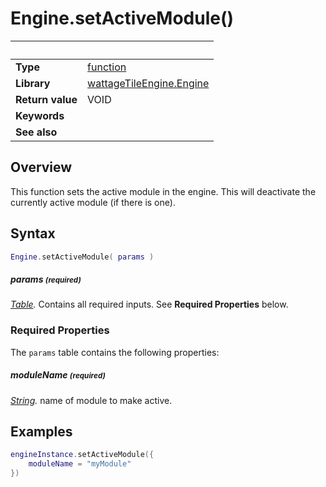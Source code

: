 # Engine.setActiveModule()

|                      | &nbsp;
| -------------------- | ---------------------------------------------------------------
| __Type__             | [function](http://docs.coronalabs.com/api/type/Function.html)
| __Library__          | [wattageTileEngine.Engine](type_engine.markdown)
| __Return value__     | VOID
| __Keywords__         |
| __See also__         |


## Overview

This function sets the active module in the engine.  This will deactivate
the currently active module (if there is one).


## Syntax

``````lua
Engine.setActiveModule( params )
``````

##### params <small>(required)</small>
_[Table](http://docs.coronalabs.com/api/type/Table.html)._
Contains all required inputs. See **Required Properties** below.


### Required Properties

The `params` table contains the following properties:

##### moduleName <small>(required)</small>
_[String](https://docs.coronalabs.com/api/type/String.html)._ name of module to make
active.


## Examples

``````lua
engineInstance.setActiveModule({
    moduleName = "myModule"
})
``````